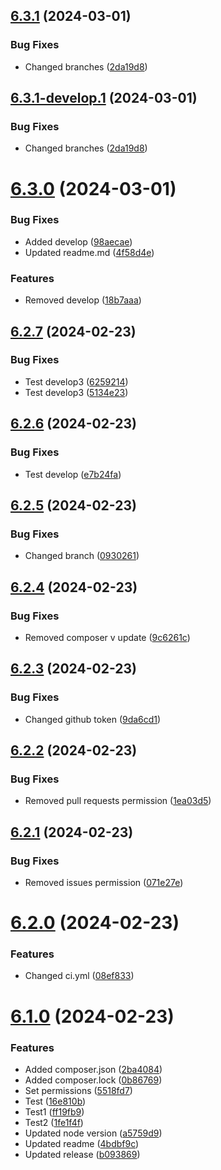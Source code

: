 ## [6.3.1](https://github.com/triveon/product-sustainability/compare/v6.3.0...v6.3.1) (2024-03-01)


### Bug Fixes

* Changed branches ([2da19d8](https://github.com/triveon/product-sustainability/commit/2da19d8a4455a35196f7b2f356dbd80d8fc8893d))

## [6.3.1-develop.1](https://github.com/triveon/product-sustainability/compare/v6.3.0...v6.3.1-develop.1) (2024-03-01)


### Bug Fixes

* Changed branches ([2da19d8](https://github.com/triveon/product-sustainability/commit/2da19d8a4455a35196f7b2f356dbd80d8fc8893d))

# [6.3.0](https://github.com/triveon/product-sustainability/compare/v6.2.7...v6.3.0) (2024-03-01)


### Bug Fixes

* Added develop ([98aecae](https://github.com/triveon/product-sustainability/commit/98aecae0295d800400ba789afefaf86f3825b237))
* Updated readme.md ([4f58d4e](https://github.com/triveon/product-sustainability/commit/4f58d4ee39e40c4c6267280b0e878d681cce5173))


### Features

* Removed develop ([18b7aaa](https://github.com/triveon/product-sustainability/commit/18b7aaaa3d1a1830d367430320a7737dc1d7e315))

## [6.2.7](https://github.com/triveon/product-sustainability/compare/v6.2.6...v6.2.7) (2024-02-23)


### Bug Fixes

* Test develop3 ([6259214](https://github.com/triveon/product-sustainability/commit/62592140e9747d2ef373d09b547064433154a445))
* Test develop3 ([5134e23](https://github.com/triveon/product-sustainability/commit/5134e231b65ed68f937af6c9ebb62d9278726020))

## [6.2.6](https://github.com/triveon/product-sustainability/compare/v6.2.5...v6.2.6) (2024-02-23)


### Bug Fixes

* Test develop ([e7b24fa](https://github.com/triveon/product-sustainability/commit/e7b24fa5cc7806c7aabe2bfc1e5187b9d171c2fb))

## [6.2.5](https://github.com/triveon/product-sustainability/compare/v6.2.4...v6.2.5) (2024-02-23)


### Bug Fixes

* Changed branch ([0930261](https://github.com/triveon/product-sustainability/commit/0930261fb5c5694199dfe27dea44182707588ddd))

## [6.2.4](https://github.com/triveon/product-sustainability/compare/v6.2.3...v6.2.4) (2024-02-23)


### Bug Fixes

* Removed composer v update ([9c6261c](https://github.com/triveon/product-sustainability/commit/9c6261ce10deb36ba8fa217126291b381daff076))

## [6.2.3](https://github.com/triveon/product-sustainability/compare/v6.2.2...v6.2.3) (2024-02-23)


### Bug Fixes

* Changed github token ([9da6cd1](https://github.com/triveon/product-sustainability/commit/9da6cd1ea8f2cd3cefb2c4c77672dd7b89b4f784))

## [6.2.2](https://github.com/triveon/product-sustainability/compare/v6.2.1...v6.2.2) (2024-02-23)


### Bug Fixes

* Removed pull requests permission ([1ea03d5](https://github.com/triveon/product-sustainability/commit/1ea03d59e67085a0b7c9f617c7af8fdfb0969240))

## [6.2.1](https://github.com/triveon/product-sustainability/compare/v6.2.0...v6.2.1) (2024-02-23)


### Bug Fixes

* Removed issues permission ([071e27e](https://github.com/triveon/product-sustainability/commit/071e27e7d40db2e999af45447dabfcbcb82df23d))

# [6.2.0](https://github.com/triveon/product-sustainability/compare/v6.1.0...v6.2.0) (2024-02-23)


### Features

* Changed ci.yml ([08ef833](https://github.com/triveon/product-sustainability/commit/08ef83346083a4c0bc52fc731c9bd1f6931179a4))

# [6.1.0](https://github.com/triveon/product-sustainability/compare/v6.0.3...v6.1.0) (2024-02-23)


### Features

* Added composer.json ([2ba4084](https://github.com/triveon/product-sustainability/commit/2ba4084a3f6fbaf8a9f03b869c5170ad603401f2))
* Added composer.lock ([0b86769](https://github.com/triveon/product-sustainability/commit/0b8676948b2373a90f97af087987fbe694fe638b))
* Set permissions ([5518fd7](https://github.com/triveon/product-sustainability/commit/5518fd7fcc8a866cbd0ddd2a3b33bd4677b0baa0))
* Test ([16e810b](https://github.com/triveon/product-sustainability/commit/16e810b2bc7e4d812afc4b1614415d2ee0cc3769))
* Test1 ([ff19fb9](https://github.com/triveon/product-sustainability/commit/ff19fb94c093d9e8744adff535a83ab124ada34c))
* Test2 ([1fe1f4f](https://github.com/triveon/product-sustainability/commit/1fe1f4fb94123d6843a1cc0c423cf6ddbb3ce5f2))
* Updated node version ([a5759d9](https://github.com/triveon/product-sustainability/commit/a5759d923dc2a497a011d7488cd13f6e86804ad3))
* Updated readme ([4bdbf9c](https://github.com/triveon/product-sustainability/commit/4bdbf9cf281ff669a675ce3849864eab86d61ab1))
* Updated release ([b093869](https://github.com/triveon/product-sustainability/commit/b093869c498894b4a6e6404e699f946bee902d7f))
